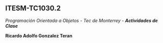 ## ITESM-TC1030.2

*Programación Orientada a Objetos - Tec de Monterrey - __Actividades de Clase__*

**Ricardo Adolfo Gonzalez Teran**
